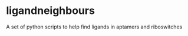ligandneighbours
================

A set of python scripts to help find ligands in aptamers and riboswitches
